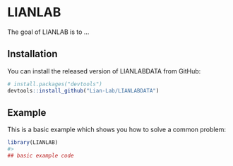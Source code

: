 
<!-- README.md is generated from README.Rmd. Please edit that file -->

# LIANLAB

<!-- badges: start -->
<!-- badges: end -->

The goal of LIANLAB is to …

## Installation

You can install the released version of LIANLABDATA from GitHub:

``` r
# install.packages("devtools")
devtools::install_github("Lian-Lab/LIANLABDATA")
```

## Example

This is a basic example which shows you how to solve a common problem:

``` r
library(LIANLAB)
#> 
## basic example code
```

